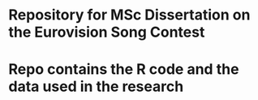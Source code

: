 # Repository for MSc Dissertation on the Eurovision Song Contest
# Repo contains the R code and the data used in the research
